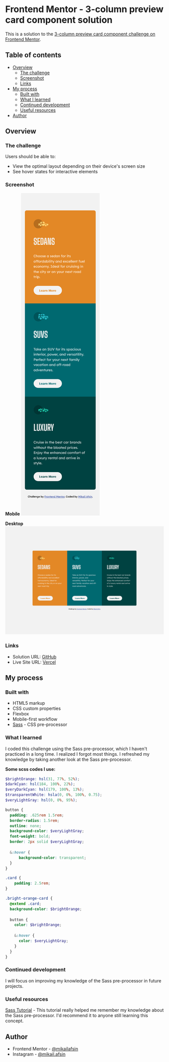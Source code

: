 # Frontend Mentor - 3-column preview card component solution

This is a solution to the [3-column preview card component challenge on Frontend Mentor](https://www.frontendmentor.io/challenges/3column-preview-card-component-pH92eAR2-).

## Table of contents

- [Overview](#overview)
  - [The challenge](#the-challenge)
  - [Screenshot](#screenshot)
  - [Links](#links)
- [My process](#my-process)
  - [Built with](#built-with)
  - [What I learned](#what-i-learned)
  - [Continued development](#continued-development)
  - [Useful resources](#useful-resources)
- [Author](#author)

## Overview

### The challenge

Users should be able to:

- View the optimal layout depending on their device's screen size
- See hover states for interactive elements

### Screenshot

**Mobile**
![](/screenshot/mobile-screenshot.png)

**Desktop**
![](/screenshot/desktop-screenshot.png)

### Links

- Solution URL: [GitHub](https://github.com/mikailafsin/frontend-mentor-3-column-preview-card-component-solution)
- Live Site URL: [Vercel](https://frontend-mentor-3-column-preview-card-component-solution-rho.vercel.app)

## My process

### Built with

- HTML5 markup
- CSS custom properties
- Flexbox
- Mobile-first workflow
- [Sass](https://sass-lang.com/) - CSS pre-processor

### What I learned

I coded this challenge using the Sass pre-processor, which I haven't practiced in a long time. I realized I forgot most things. I refreshed my knowledge by taking another look at the Sass pre-processor.

**Some scss codes I use:**

```scss
$brightOrange: hsl(31, 77%, 52%);
$darkCyan: hsl(184, 100%, 22%);
$veryDarkCyan: hsl(179, 100%, 13%);
$transparentWhite: hsla(0, 0%, 100%, 0.75);
$veryLightGray: hsl(0, 0%, 95%);
```
```scss
button {
  padding: .625rem 1.5rem;
  border-radius: 1.5rem;
  outline: none;
  background-color: $veryLightGray;
  font-weight: bold;
  border: 2px solid $veryLightGray;

  &:hover {
      background-color: transparent;
  }
}
```
```scss
.card {
    padding: 2.5rem;
}
```
```scss
.bright-orange-card {
  @extend .card;
  background-color: $brightOrange;

  button {
    color: $brightOrange;

    &:hover {
      color: $veryLightGray;
    }
  }
}
```

### Continued development

I will focus on improving my knowledge of the Sass pre-processor in future projects.

### Useful resources

[Sass Tutorial](https://www.w3schools.com/sass/default.asp) - This tutorial really helped me remember my knowledge about the Sass pre-processor. I'd recommend it to anyone still learning this concept.

## Author

- Frontend Mentor - [@mikailafsin](https://www.frontendmentor.io/profile/mikailafsin)
- Instagram - [@mikail.afsin](https://www.instagram.com/mikail.afsin)